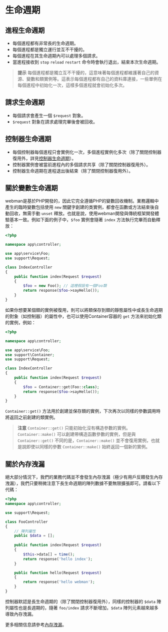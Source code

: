 # 生命週期

## 進程生命週期
- 每個進程都有非常長的生命週期。
- 每個進程都是獨立運行並互不干擾的。
- 每個進程在其生命週期內可以處理多個請求。
- 當進程接收到 `stop` `reload` `restart` 命令時會執行退出，結束本次生命週期。

> **提示**
> 每個進程都是獨立互不干擾的，這意味著每個進程都維護著自己的資源、變數和類實例等。這表示每個進程都有自己的資料庫連接，一些單例在每個進程中初始化一次，這樣多個進程就會初始化多次。

## 請求生命週期
- 每個請求會產生一個 `$request` 對象。
- `$request` 對象在請求處理完畢後會被回收。

## 控制器生命週期
- 每個控制器每個進程只會實例化一次，多個進程實例化多次（除了關閉控制器復用外，詳見[控制器生命週期](https://www.workerman.net/doc/webman/controller.html#%E7%94%9F%E5%91%BD%E5%91%A8%E6%9C%9F)）。
- 控制器實例會被當前進程內的多個請求共享（除了關閉控制器復用外）。
- 控制器生命週期在進程退出後結束（除了關閉控制器復用外）。

## 關於變數生命週期
webman是基於PHP開發的，因此它完全遵循PHP的變數回收機制。業務邏輯中產生的臨時變數包括使用 `new` 關鍵字創建的类實例，都會在函數或方法結束後自動回收，無需手動 `unset` 釋放。也就是說，使用webman開發與傳統框架開發體驗基本一致。例如下面的例子中，`$foo` 實例會隨著 `index` 方法執行完畢而自動釋放：
```php
<?php

namespace app\controller;

use app\service\Foo;
use support\Request;

class IndexController
{
    public function index(Request $request)
    {
        $foo = new Foo(); // 這裡假設有一個Foo類
        return response($foo->sayHello());
    }
}
```
如果你想要某個類的實例被復用，則可以將類保存到類的靜態屬性中或長生命週期的對象（如控制器）的屬性中，也可以使用Container容器的 `get` 方法來初始化類的實例，例如：
```php
<?php

namespace app\controller;

use app\service\Foo;
use support\Container;
use support\Request;

class IndexController
{
    public function index(Request $request)
    {
        $foo = Container::get(Foo::class);
        return response($foo->sayHello());
    }
}
```
`Container::get()` 方法用於創建並保存類的實例，下次再次以同樣的參數調用時將返回之前創建的類實例。

> **注意**
> `Container::get()` 只能初始化沒有構造參數的實例。`Container::make()` 可以創建帶構造函數參數的實例，但是與 `Container::get()` 不同的是，`Container::make()` 並不會復用實例，也就是說即使以同樣的參數 `Container::make()` 始終返回一個新的實例。

## 關於內存洩漏
絕大部分情況下，我們的業務代碼並不會發生內存洩漏（極少有用戶反饋發生內存洩漏），我們只要稍微注意下長生命週期的陣列數據不要無限擴張即可。請看以下代碼：
```php
<?php
namespace app\controller;

use support\Request;

class FooController
{
    // 陣列屬性
    public $data = [];
    
    public function index(Request $request)
    {
        $this->data[] = time();
        return response('hello index');
    }

    public function hello(Request $request)
    {
        return response('hello webman');
    }
}
```
控制器默認是長生命週期的（除了關閉控制器復用外），同樣的控制器的 `$data` 陣列屬性也是長週期的，隨著 `foo/index` 請求不斷增加，`$data` 陣列元素越來越多導致內存洩漏。

更多相關信息請參考[內存洩漏](./memory-leak.md)。
